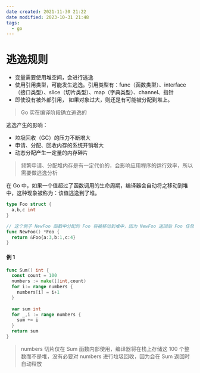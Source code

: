 ```yaml
---
date created: 2021-11-30 21:22
date modified: 2023-10-31 21:48
tags:
  - go
---
```


# 逃逸规则

- 变量需要使用堆空间，会进行逃逸
- 使用引用类型，可能发生逃逸。引用类型有：func（函数类型）、interface（接口类型）、slice（切片类型）、map（字典类型）、channel、指针
- 即使没有被外部引用， 如果对象过大，则还是有可能被分配到堆上。 

> Go 实在编译阶段确立逃逸的

逃逸产生的影响：

- 垃圾回收（GC）的压力不断增大
- 申请、分配、回收内存的系统开销增大
- 动态分配产生一定量的内存碎片

> 频繁申请、分配堆内存是有一定代价的，会影响应用程序的运行效率，所以需要做逃逸分析

在 Go 中，如果一个值超过了函数调用的生命周期，编译器会自动将之移动到堆中，这种现象被称为：该值逃逸到了堆。

```go
type Foo struct {
  a,b,c int
}

// 这个例子 NewFoo 函数中分配的 Foo 将被移动到堆中，因为 NewFoo 返回后 Foo 任然有效
func NewFoo() *Foo {	
  return &Foo{a:3,b:1,c:4}
}
```

#### 例 1

```go
func Sum() int {
  const count = 100
  numbers := make([]int,count)
  for i:= range numbers {
    numbers[i] = i+1
  }
  
  var sum int
  for _,i := range numbers {
    sum += i
  }
  return sum
}
```

> numbers 切片仅在 Sum 函数内部使用，编译器将在栈上存储这 100 个整数而不是堆，没有必要对 numbers 进行垃圾回收，因为会在 Sum 返回时自动释放